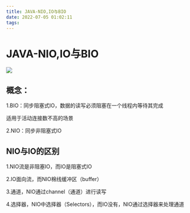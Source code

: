 ```yaml
---
title: JAVA-NIO,IO与BIO
date: 2022-07-05 01:02:11
tags:
---
```


# JAVA-NIO,IO与BIO

![](./JAVA-NIO-IO与BIO/IO.jpg)



## 概念：

1.BIO：同步阻塞式IO，数据的读写必须阻塞在一个线程内等待其完成

适用于活动连接数不高的场景

2.NIO：同步非阻塞式IO

## NIO与IO的区别

1.NIO流是非阻塞IO，而IO是阻塞式IO

2.IO面向流，而NIO棉线缓冲区（buffer）

3.通道，NIO通过channel（通道）进行读写

4.选择器，NIO中选择器（Selectors），而IO没有，NIO通过选择器来处理通道
